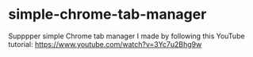 # simple-chrome-tab-manager
Supppper simple Chrome tab manager I made by following this YouTube tutorial: https://www.youtube.com/watch?v=3Yc7u2Bhg9w
